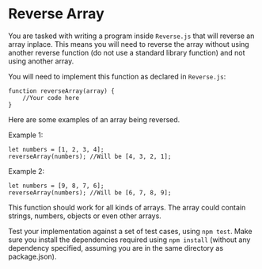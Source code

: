# Reverse Array

You are tasked with writing a program inside `Reverse.js` that will
reverse an array inplace. This means you will need to reverse the array
without using another reverse function (do not use a standard library
function) and not using another array.

You will need to implement this function as declared in `Reverse.js`:

```
function reverseArray(array) {
    //Your code here
}
```

Here are some examples of an array being reversed.

Example 1:

```
let numbers = [1, 2, 3, 4];
reverseArray(numbers); //Will be [4, 3, 2, 1];

```

Example 2:

```
let numbers = [9, 8, 7, 6];
reverseArray(numbers); //Will be [6, 7, 8, 9];

```

This function should work for all kinds of arrays. The array
could contain strings, numbers, objects or even other arrays.

Test your implementation against a set of test cases,
using `npm test`. Make sure you install the dependencies required
using `npm install` (without any dependency specified, assuming
    you are in the same directory as package.json).


